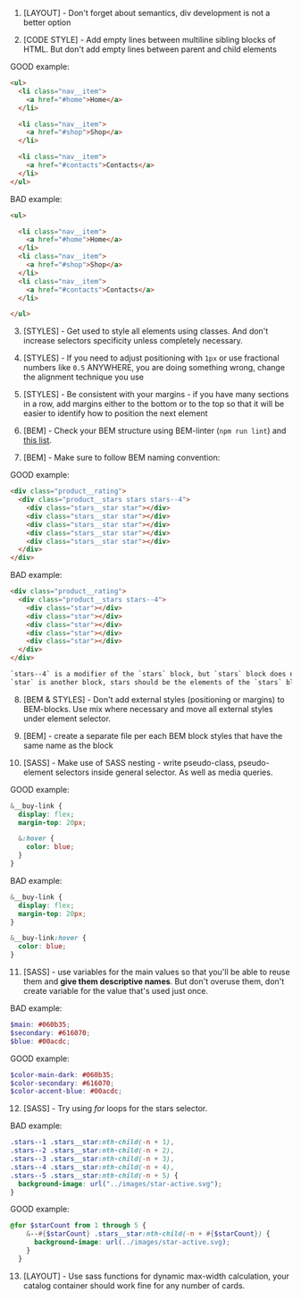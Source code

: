 1. [LAYOUT] - Don't forget about semantics, div development is not a better
option

2. [CODE STYLE] - Add empty lines between multiline sibling blocks of HTML.
But don't add empty lines between parent and child elements

GOOD example:
```html
<ul>
  <li class="nav__item">
    <a href="#home">Home</a>
  </li>

  <li class="nav__item">
    <a href="#shop">Shop</a>
  </li>

  <li class="nav__item">
    <a href="#contacts">Contacts</a>
  </li>
</ul>
```
BAD example:
```html
<ul>

  <li class="nav__item">
    <a href="#home">Home</a>
  </li>
  <li class="nav__item">
    <a href="#shop">Shop</a>
  </li>
  <li class="nav__item">
    <a href="#contacts">Contacts</a>
  </li>

</ul>
```

3. [STYLES] - Get used to style all elements using classes. And don't increase
selectors specificity unless completely necessary.

4. [STYLES] - If you need to adjust positioning with `1px` or use fractional numbers
like `0.5` ANYWHERE, you are doing something wrong, change the alignment technique you use

5. [STYLES] - Be consistent with your margins - if you have many sections in a
row, add margins either to the bottom or to the top so that it will be easier
to identify how to position the next element

6. [BEM] - Check your BEM structure using BEM-linter (`npm run lint`) and
[this list](https://mate-academy.github.io/fe-program/css/typical-bem-mistakes).

7. [BEM] - Make sure to follow BEM naming convention:

GOOD example:
```html
<div class="product__rating">
  <div class="product__stars stars stars--4">
    <div class="stars__star star"></div>
    <div class="stars__star star"></div>
    <div class="stars__star star"></div>
    <div class="stars__star star"></div>
    <div class="stars__star star"></div>
  </div>
</div>
```

BAD example:
```html
<div class="product__rating">
  <div class="product__stars stars--4">
    <div class="star"></div>
    <div class="star"></div>
    <div class="star"></div>
    <div class="star"></div>
    <div class="star"></div>
  </div>
</div>

`stars--4` is a modifier of the `stars` block, but `stars` block does not exist in HTML;
`star` is another block, stars should be the elements of the `stars` block
```

8. [BEM & STYLES] - Don't add external styles (positioning or margins) to
   BEM-blocks. Use mix where necessary and move all external styles under element
   selector.

9. [BEM] - create a separate file per each BEM block styles that have the same
name as the block

10. [SASS] - Make use of SASS nesting - write pseudo-class, pseudo-element
selectors inside general selector. As well as media queries.

GOOD example:
```scss
&__buy-link {
  display: flex;
  margin-top: 20px;

  &:hover {
    color: blue;
  }
}
```

BAD example:
```scss
&__buy-link {
  display: flex;
  margin-top: 20px;
}

&__buy-link:hover {
  color: blue;
}
```

11. [SASS] - use variables for the main values so that you'll be able to reuse
them and **give them descriptive names**. But don't overuse them, don't create
variable for the value that's used just once.

BAD example:
```scss
$main: #060b35;
$secondary: #616070;
$blue: #00acdc;
```

GOOD example:
```scss
$color-main-dark: #060b35;
$color-secondary: #616070;
$color-accent-blue: #00acdc;
```

12. [SASS] - Try using _for_ loops for the stars selector.

BAD example:
```scss
.stars--1 .stars__star:nth-child(-n + 1),
.stars--2 .stars__star:nth-child(-n + 2),
.stars--3 .stars__star:nth-child(-n + 3),
.stars--4 .stars__star:nth-child(-n + 4),
.stars--5 .stars__star:nth-child(-n + 5) {
  background-image: url("../images/star-active.svg");
}
```

GOOD example:
```scss
@for $starCount from 1 through 5 {
    &--#{$starCount} .stars__star:nth-child(-n + #{$starCount}) {
      background-image: url(../images/star-active.svg);
    }
  }
```

13. [LAYOUT] - Use sass functions for dynamic max-width calculation, your catalog container should work fine for any number of cards.
